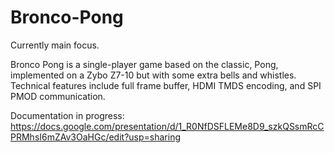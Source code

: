 # Bronco-Pong
Currently main focus.

Bronco Pong is a single-player game based on the classic, Pong, implemented on a Zybo Z7-10 but with some extra bells and whistles. Technical features include full frame buffer, 
HDMI TMDS encoding, and SPI PMOD communication.

Documentation in progress:
https://docs.google.com/presentation/d/1_R0NfDSFLEMe8D9_szkQSsmRcCPRMhsI6mZAv3OaHGc/edit?usp=sharing

